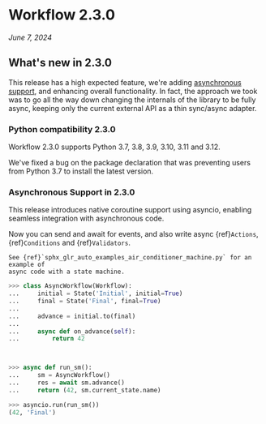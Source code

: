 # Workflow 2.3.0

*June 7, 2024*

## What's new in 2.3.0

This release has a high expected feature, we're adding [asynchronous support](../async.md), and enhancing overall functionality. In fact, the approach we took was to go all the way down changing the internals of the library to be fully async, keeping only the current external API as a thin sync/async adapter.


### Python compatibility 2.3.0

Workflow 2.3.0 supports Python 3.7, 3.8, 3.9, 3.10, 3.11 and 3.12.

We've fixed a bug on the package declaration that was preventing users from Python 3.7 to install the latest version.

### Asynchronous Support in 2.3.0

This release introduces native coroutine support using asyncio, enabling seamless integration with asynchronous code.

Now you can send and await for events, and also write async {ref}`Actions`, {ref}`Conditions` and {ref}`Validators`.


```{seealso}
See {ref}`sphx_glr_auto_examples_air_conditioner_machine.py` for an example of
async code with a state machine.
```


```py
>>> class AsyncWorkflow(Workflow):
...     initial = State('Initial', initial=True)
...     final = State('Final', final=True)
...
...     advance = initial.to(final)
...
...     async def on_advance(self):
...         return 42



>>> async def run_sm():
...     sm = AsyncWorkflow()
...     res = await sm.advance()
...     return (42, sm.current_state.name)

>>> asyncio.run(run_sm())
(42, 'Final')

```
